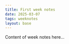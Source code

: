 ```yaml
---
title: First week notes
date: 2025-03-07
tags: weeknotes
layout: base
---
```


Content of week notes here...
